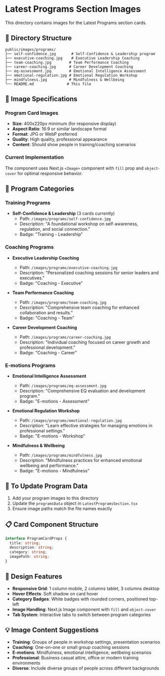 # Latest Programs Section Images

This directory contains images for the Latest Programs section cards.

## 📁 Directory Structure

```
public/images/programs/
├── self-confidence.jpg       # Self-Confidence & Leadership program
├── executive-coaching.jpg    # Executive Leadership Coaching
├── team-coaching.jpg        # Team Performance Coaching
├── career-coaching.jpg      # Career Development Coaching
├── eq-assessment.jpg        # Emotional Intelligence Assessment
├── emotional-regulation.jpg # Emotional Regulation Workshop
├── mindfulness.jpg          # Mindfulness & Wellbeing
└── README.md               # This file
```

## 🎨 Image Specifications

### Program Card Images

- **Size**: 400x220px minimum (for responsive display)
- **Aspect Ratio**: 16:9 or similar landscape format
- **Format**: JPG or WebP preferred
- **Quality**: High quality, professional appearance
- **Content**: Should show people in training/coaching scenarios

### Current Implementation

The component uses Next.js `<Image>` component with `fill` prop and `object-cover` for optimal responsive behavior.

## 🎯 Program Categories

### Training Programs

- **Self-Confidence & Leadership** (3 cards currently)
  - Path: `/images/programs/self-confidence.jpg`
  - Description: "A foundational workshop on self-awareness, regulation, and social connection."
  - Badge: "Training - Leadership"

### Coaching Programs

- **Executive Leadership Coaching**

  - Path: `/images/programs/executive-coaching.jpg`
  - Description: "Personalized coaching sessions for senior leaders and executives."
  - Badge: "Coaching - Executive"

- **Team Performance Coaching**

  - Path: `/images/programs/team-coaching.jpg`
  - Description: "Comprehensive team coaching for enhanced collaboration and results."
  - Badge: "Coaching - Team"

- **Career Development Coaching**
  - Path: `/images/programs/career-coaching.jpg`
  - Description: "Individual coaching focused on career growth and professional development."
  - Badge: "Coaching - Career"

### E-motions Programs

- **Emotional Intelligence Assessment**

  - Path: `/images/programs/eq-assessment.jpg`
  - Description: "Comprehensive EQ evaluation and development program."
  - Badge: "E-motions - Assessment"

- **Emotional Regulation Workshop**

  - Path: `/images/programs/emotional-regulation.jpg`
  - Description: "Learn effective strategies for managing emotions in professional settings."
  - Badge: "E-motions - Workshop"

- **Mindfulness & Wellbeing**
  - Path: `/images/programs/mindfulness.jpg`
  - Description: "Mindfulness practices for enhanced emotional wellbeing and performance."
  - Badge: "E-motions - Mindfulness"

## 🔄 To Update Program Data

1. Add your program images to this directory
2. Update the `programsData` object in `LatestProgramsSection.tsx`
3. Ensure image paths match the file names exactly

## 📋 Card Component Structure

```typescript
interface ProgramCardProps {
  title: string;
  description: string;
  category: string;
  imagePath: string;
}
```

## 🎨 Design Features

- **Responsive Grid**: 1 column mobile, 2 columns tablet, 3 columns desktop
- **Hover Effects**: Soft shadow on card hover
- **Category Badges**: White badges with rounded corners, positioned top-left
- **Image Handling**: Next.js Image component with `fill` and `object-cover`
- **Tab System**: Interactive tabs to switch between program categories

## 💡 Image Content Suggestions

- **Training**: Groups of people in workshop settings, presentation scenarios
- **Coaching**: One-on-one or small group coaching sessions
- **E-motions**: Mindfulness, emotional intelligence, wellbeing scenarios
- **Professional**: Business casual attire, office or modern training environments
- **Diverse**: Include diverse groups of people across different backgrounds

